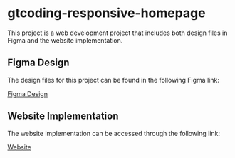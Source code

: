 # gtcoding-responsive-homepage

This project is a web development project that includes both design files in Figma and the website implementation.

## Figma Design

The design files for this project can be found in the following Figma link:

[Figma Design](https://www.figma.com/file/CnaGQ7i5XwcsYFUJCt0G9r/Responsive-Homepage?node-id=0%3A1&mode=dev)

## Website Implementation

The website implementation can be accessed through the following link:

[Website](https://gtcoding-responsive.netlify.app/)
